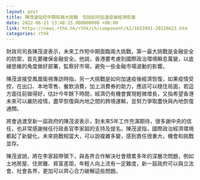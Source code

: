 ```yaml
---
layout: post
title: 陳茂波指短中期有兩大挑戰　包括如何加速疫後經濟恢復
date: 2022-06-21 13:48:25.000000000 +08:00
link: https://news.rthk.hk/rthk/ch/component/k2/1653991-20220621.htm
categories: rthk
---
```


財政司司長陳茂波表示，未來工作短中期面臨兩大挑戰，第一最大挑戰是金融安全的防禦，首先要確保金融安全。他說，香港要考慮到國際政治環境瞬息萬變，以底線思維的角度做好部署，監察好市場，避免一些金融市場波動的影響。

陳茂波接受鳳凰衛視專訪時指，另一大挑戰是如何加速疫後經濟恢復，如果疫情受控，在出口、本地零售、餐飲消費，加上消費券的助力，應該可以穩住局面，若這方面往前做得好，估計今年餘下時間，經濟仍有機會實現輕微增長，又指希望香港未來可以嚴防疫情，盡早恢復與內地之間的跨境運輸，並努力爭取盡快與內地恢復通關。

將會過渡至新一屆政府的陳茂波表示，對未來5年工作充滿期待，很多謝中央的信任，也非常感謝候任行政長官李家超的支持及提名。陳茂波指，國際政治經濟環境都起了新變化，未來挑戰相當大，可以說複雜多變，感到責任很重大，機會和挑戰並存。

陳茂波說，將在李家超帶領下，與各界合作解決社會積累多年的深層次問題，例如土地房屋、住房難、貧富差距，年輕人向上流有一定難度，新一屆政府可以與立法會、社會各界，更加可以齊心合力破解這些問題。
